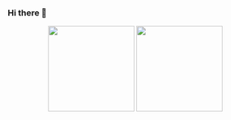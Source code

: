 ### Hi there 👋

<div align="center">
<span>  </span>
<img height="170px" src="https://github-readme-stats.vercel.app/api?username=rand0md00r&theme=radical" /><span>  </span><img height="170px" src="https://github-readme-stats.vercel.app/api/top-langs/?username=rand0md00r&layout=compact&langs_count=8&theme=radical" />
<span>  </span>
</div>
